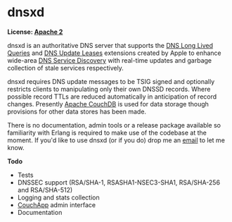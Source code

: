 # dnsxd

**License: [Apache 2](LICENSE)**

dnsxd is an authoritative DNS server that supports the [DNS Long Lived Queries](http://files.dns-sd.org/draft-sekar-dns-llq.txt) and [DNS Update Leases](http://files.dns-sd.org/draft-sekar-dns-ul.txt) extensions created by Apple to enhance wide-area [DNS Service Discovery](http://www.dns-sd.org/) with real-time updates and garbage collection of stale services respectively.

dnsxd requires DNS update messages to be TSIG signed and optionally restricts clients to manipulating only their own DNSSD records. Where possible record TTLs are reduced automatically in anticipation of record changes. Presently [Apache CouchDB](http://couchdb.apache.org/) is used for data storage though provisions for other data stores has been made.

There is no documentation, admin tools or a release package available so familiarity with Erlang is required to make use of the codebase at the moment. If you'd like to use dnsxd (or if you do) drop me an [email](http://andrew.tj.id.au/email/) to let me know.

**Todo**

 * Tests
 * DNSSEC support (RSA/SHA-1, RSASHA1-NSEC3-SHA1, RSA/SHA-256 and RSA/SHA-512)
 * Logging and stats collection
 * [CouchApp](http://couchapp.org) admin interface
 * Documentation